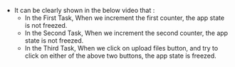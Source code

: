 - It can be clearly shown in the below video that :
  - In the First Task, When we increment the first counter, the app state is not freezed.
  - In the Second Task, When we increment the second counter, the app state is not freezed.
  - In the Third Task, When we click on upload files button, and try to click on either of the above two buttons, the app state is freezed.
